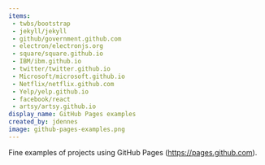 ```yaml
---
items:
 - twbs/bootstrap
 - jekyll/jekyll
 - github/government.github.com
 - electron/electronjs.org
 - square/square.github.io
 - IBM/ibm.github.io
 - twitter/twitter.github.io
 - Microsoft/microsoft.github.io
 - Netflix/netflix.github.com
 - Yelp/yelp.github.io
 - facebook/react
 - artsy/artsy.github.io
display_name: GitHub Pages examples
created_by: jdennes
image: github-pages-examples.png
---
```

Fine examples of projects using GitHub Pages (https://pages.github.com).
